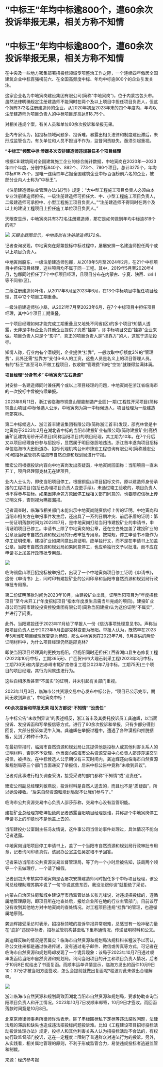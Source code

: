# “中标王”年均中标逾800个，遭60余次投诉举报无果，相关方称不知情

# “中标王”年均中标逾800个，遭60余次投诉举报无果，相关方称不知情

在中央及一些地方密集部署招投标领域专项整治工作之际，一个连续四年傲居全国建筑企业中标百强榜前六、在全国高频度中标、年均中标逾800个的企业引发关注。

这家企业名为中地寅岗建设集团有限公司(简称“中地寅岗”)，位于内蒙古包头市。虽然法律明确规定注册建造师不能同时在两个及以上项目中担任项目负责人，但这个拥有372名注册建造师的企业，从2020年初至2023年末的四个年度内，年均以注册建造师为项目负责人的中标项目却高达818.75个。

对相关违规个案，有关人员和单位60余次投诉和举报无果。

业内专家认为，招投标领域问题多、投诉难，暴露出相关法律和制度建设滞后，未形成监管合力。有关单位和人员不担当不作为，监督问责缺失，亟须引起重视。

**“中标王”频繁中标 涉嫌多次安排建造师违规兼任多个项目经理**

根据CBI建筑网对全国建筑施工企业的综合统计数据，中地寅岗在2020年—2023年四个年度，分别中标840个、882个、773个、780个项目，总计3275个，年均中标818.75个，是唯一连续四年占据全国建筑企业中标百强榜前六名的企业，被部分业内人士称为“中标王”。

《注册建造师执业管理办法(试行)》规定：“大中型工程施工项目负责人必须由本专业注册建造师担任。一级注册建造师可担任大、中、小型工程施工项目负责人，二级建造师可承担中、小型工程施工项目负责人。”“注册建造师不得同时在两个及以上的建设工程项目上担任施工单位项目负责人。”

天眼查显示，中地寅岗共有372名注册建造师，那它是如何做到年均中标逾818个的呢?

![](https://inews.gtimg.com/om_bt/OFWISm6QEkeJoEIP6Or0fZFLv3KSCfNDJ9tu900rmSDcIAA/1000)
_天眼查截图显示，中地寅岗有注册建造师372名。_

记者查询发现，中地寅岗在频繁投标中标过程中，屡屡安排一名建造师担任两个或以上项目负责人。

中地寅岗股东、一级注册建造师包娜，从2018年5月至2024年2月，在21个中标项目中担任项目经理，这些项目均不属于同一工程。其中，2019年5月至2020年4月，包娜同时担任了7个中标项目经理，且项目分布在内蒙古、宁夏、陕西、四川等不同省(区)。

二级注册建造师叶伟，从2017年8月至2023年6月，在13个中标项目中担任项目经理，其中12个项目工期重叠。

一级注册建造师张小磊，从2021年7月至2023年6月，在7个中标项目中担任项目经理，其中6个项目工期重叠。

一个项目经理如何才能完成工期重叠且又地处不同省(区)的多个项目?知情人透露，无非是中标企业为其他企业提供了资质“挂靠”，即中标项目交由“挂靠”企业来做。项目负责人只是个“影子”，真正的项目负责人是“挂靠方”的人，这属于违法投标。

知情人称，行业内有个潜规则，企业提供“挂靠”，一般收取中标额度3%的“管理费”，此外还需“挂靠方”支付6-8人的工资，这些人员是名义上的项目管理人员。有的“标王”甚至可以不做工程项目，仅收取“管理费”和吃“空饷”就赚得盆满钵满。

**项目经理“分身有术” 中地寅岗“左右逢源”**

对安排一名建造师同时兼任两个或以上项目经理的问题，中地寅岗在浙江省临海市的一次投标中曾被持续举报。

2023年9月11日，浙江省临海市铜盘山智能制造产业园(一期)工程性开采项目(简称铜盘山项目)中标候选人公示，中地寅岗为第一中标候选人，项目经理为一级建造师邵克林。

第二中标候选人、浙江首丰建设集团有限公司(简称浙江首丰)发现，邵克林曾是中地寅岗于2023年2月在湖北省中标的当阳市建投矿业有限公司(简称建投矿业)高桥庙矿区建筑用砂开采项目(简称当阳项目)的项目经理，其工期为10年。在7个月后又以项目经理身份参与招投标，显然属于明目张胆地违法。浙江首丰遂向项目招标单位临海市大田街道办、招标代理机构台州市臻宏工程咨询有限公司(简称臻宏公司)和招标监管机构临海市自然资源和规划局进行举报。

臻宏公司根据投诉内容向中地寅岗发出质疑函，中地寅岗回函称：当阳项目一直未开工，项目经理邵克林无在建项目。

业内人士认为，即使当阳项目停工，根据铜盘山项目招标文件，原以建造师身份承接的工程项目(包括已办理项目负责人变更手续)，未通过竣工验收的，项目负责人也不得参与投标。如果因非承包方原因停工经相关部门同意的，也要随资信标上传证明文件，否则视为瞒报漏报。

记者调查时，临海市相关部门未能出示中地寅岗随资信标上传的证明。中地寅岗和当阳市相关方在举报事件发生后，还出具了一系列日期冲突、前后矛盾的证明：第一份证明落款时间为2023年7月，是中地寅岗打给当阳市建投矿业的申请书，申请证明项目已停工。申请书上除了中地寅岗的公章，还在空白处加盖了建投矿业的公章及当阳市自然资源和规划局的行政审批专用章。按常规，停工申请书不能作为停工证明使用，建投矿业如果同意出具证明，应单独行文，而不是在申请书上加盖公章。当阳市自然资源和规划局如果同意停工，也应单独行文予以批准，而不应在申请书上加盖行政审批专用章。

![](https://inews.gtimg.com/om_bt/Oan8iSKolg2NJH_BJv3j4CZefJzsaLvlx5S7AVOWFjlbEAA/1000)

临海铜盘山项目招投标被举报后，出现了一个中地寅岗项目停工证明《申请书》，这份《申请书》上，同时印有建投矿业的公司印章和当阳市自然资源和规划局行政审批专用章。

第二份证明落款时间为2023年10月，由建投矿业出具，证明当阳项目为“年度招标项目”至今未开工(“年度招标项目”指本年度发生且需当年完成的项目)。建投矿业母公司当阳市建设投资控股集团有限公司(简称当阳建投)认为这份证明“不属实”，并进行了问责。

此外，当阳建投还于2023年11月给了举报人一份《信访事项处理意见书》。声称当阳项目负责人已于2023年5月由邵克林变更为杨阳。举报人认为，既然早在2023年5月当阳项目经理就变更为杨阳，那么中地寅岗在2023年7月、9月提供的两份证明材料中，为什么项目经理仍然是邵克林?

即使当阳项目经理真的更换为杨阳，但杨阳同时还担任江西省湖口县生态修复工程(2022年10月中标，工期365天)、广西贺州市大理石剥采工程(2023年3月中标，工期730天)和内蒙古赤峰市尾矿库修复工程(2023年7月中标，工期75天)三个项目的项目经理，其行为同属违法行为。

这些自相矛盾甚至“不属实”的证明，并未引起有关部门重视。

2023年11月3日，临海市公共资源交易中心发布中标公告，“项目已公示完毕，期间无收到异议”，中地寅岗中标！

**60余次投诉和举报无果 相关方都说“不知情”“没责任”**

与中标公告“未收到异议”的表述相反，浙江首丰及其委托投诉员工龚迪辉，以当面投诉、发投诉函和写举报信等方式，进行了60余次投诉和举报，只有少部分得到回复，大部分投诉如泥牛入海。龚迪辉在举报过程中，遭遇了各种漠视和推脱搪塞，见到了种种不作为。

在最初举报时，临海市自然资源和规划局让其提供他是投标人或其他利害关系人的证明材料，否则不予受理。他当面向临海市公共资源交易中心负责人邵莎莎递交举报信，被拒收。在中标候选人公示期仅有三天时间内，龚迪辉还向临海市自然资源和规划局等三个部门当面递交了举报信，后来中标公告中竟称“未收到异议”。

记者对此事进行相关调查采访，接受采访的部门都称“不知情”或“没责任”。

臻宏公司副总经理刘敏燕说，投诉材料是自然人送去的，而且也不是“质疑函”，所以她没接收。“后来自然资源和规划局就不让我们参与了。”

临海市公共资源交易中心负责人邵莎莎称，交易中心没有监管职能。

建投矿业总经理郑乾坤拒绝向记者透露当阳项目经理是谁，并称那个中地寅岗停工申请书上的印章也不是他盖上去的。

当阳建投办公室副主任冯友情说，这件事公司当信访事件处理过，具体情况不能向记者透露。

中地寅岗当阳项目停工申请书上，盖了一个当阳市自然资源和规划局行政审批专用章，记者询问印章真假，该局办公室主任吴定培不予回答。

记者采访当阳市公共资源交易监督管理局，等了约一个小时后被告知，该局两个领导一个去做理疗，一个请了婚假。

记者到包头市核实中地寅岗是否屡次安排建造师同时担任多个中标项目经理，该公司总经理助理苏鹏冲说了一句“你说这些东西，我没法跟你谈”就拒绝了采访。

内蒙古自治区住房和城乡建设厅市场监管处处长张光峰说，对违规招投标的，遵循属地管理原则，即项目所在地查处后，报给企业所在地的行业主管部门。目前该厅没有收到其他地方对中地寅岗的查处情况。对工程项目违规“挂靠”的管理，也遵循属地原则。

龚迪辉接受采访时表示，招投标领域的投诉举报异常艰难，总感觉有一股神秘力量在“庇护”违规中标者，招标监管机构甚至私下里串通情况，传递证明材料和公文。

龚迪辉反映的情况是否属实？临海市自然资源和规划局法规科科长程波予以否认，称公文往来都是通过快递传递，没有通过电子邮件、微信或传真等方式。可记者在临海市自然资源和规划局却发现了一个诡异现象：该局于2023年10月7日通过顺丰发函给当阳市自然资源和规划局，询问当阳项目的开工和项目负责人情况，后者于10月8日就给出了书面复函。而顺丰运单详情显示，临海方发出的函件10月9日10：37分才被当阳方面签收，怎么会提前就做出复函呢?程波对此未做出合理解释。

![](https://inews.gtimg.com/om_bt/O4j0X9laD_wz3BIa_1K_9AuTHI4FY7tC14fSXNmAVpW9AAA/1000)

浙江临海市自然资源和规划局致函湖北当阳市自然资源和规划局，要求协助查询当阳项目负责人和开工情况。2023年10月7日发顺丰邮寄，10月9日才签收。而回函落款时间竟是10月8日。

北京京师律师事务所律师许浩表示，除了串标围标私下定标等违法腐败问题，法律法规的滞后和缺失也造成违法招投标问题投诉难。比如《工程建设项目招标投标活动投诉处理办法》规定，投标人和其他利害关系人认为招投标活动不合法的，有权向行政监督部门投诉，这在一定程度上限制了普通群众对违法行为的投诉。另外，从实践看，相关属地管理的原则，不利于形成监管合力，易使违规投标者逃避监管和制裁。

来源：经济参考报

